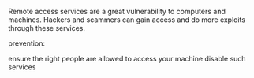 Remote access services are a great vulnerability to computers and machines. Hackers and scammers can gain access and do more exploits through these services.

prevention:

ensure the right people are allowed to access your machine
disable such services 